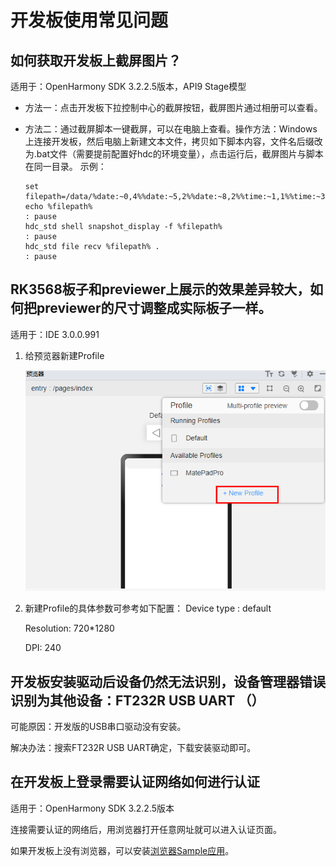 # 开发板使用常见问题

## 如何获取开发板上截屏图片？

适用于：OpenHarmony SDK 3.2.2.5版本，API9 Stage模型

- 方法一：点击开发板下拉控制中心的截屏按钮，截屏图片通过相册可以查看。

- 方法二：通过截屏脚本一键截屏，可以在电脑上查看。操作方法：Windows上连接开发板，然后电脑上新建文本文件，拷贝如下脚本内容，文件名后缀改为.bat文件（需要提前配置好hdc的环境变量），点击运行后，截屏图片与脚本在同一目录。
  示例：

  ```
  set filepath=/data/%date:~0,4%%date:~5,2%%date:~8,2%%time:~1,1%%time:~3,2%%time:~6,2%.png
  echo %filepath%
  : pause
  hdc_std shell snapshot_display -f %filepath%
  : pause
  hdc_std file recv %filepath% .
  : pause
  ```

## RK3568板子和previewer上展示的效果差异较大，如何把previewer的尺寸调整成实际板子一样。

适用于：IDE 3.0.0.991

1. 给预览器新建Profile
   
   ![zh-cn_image_0000001361254285](figures/zh-cn_image_0000001361254285.png)

2. 新建Profile的具体参数可参考如下配置：
   Device type : default

   Resolution: 720\*1280

   DPI: 240

## 开发板安装驱动后设备仍然无法识别，设备管理器错误识别为其他设备：FT232R USB UART （）

可能原因：开发版的USB串口驱动没有安装。

解决办法：搜索FT232R USB UART确定，下载安装驱动即可。

## 在开发板上登录需要认证网络如何进行认证

适用于：OpenHarmony SDK 3.2.2.5版本

连接需要认证的网络后，用浏览器打开任意网址就可以进入认证页面。

如果开发板上没有浏览器，可以安装[浏览器Sample应用](https://gitee.com/openharmony/app_samples/tree/master/device/Browser)。
